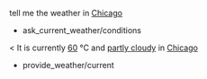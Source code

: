 tell me the weather in [Chicago](city)
* ask_current_weather/conditions

< It is currently [60](temperature) °C and [partly cloudy](condition) in [Chicago](city)
* provide_weather/current
